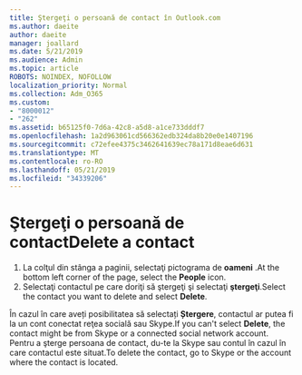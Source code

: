 ```yaml
---
title: Ştergeţi o persoană de contact în Outlook.com
ms.author: daeite
author: daeite
manager: joallard
ms.date: 5/21/2019
ms.audience: Admin
ms.topic: article
ROBOTS: NOINDEX, NOFOLLOW
localization_priority: Normal
ms.collection: Adm_O365
ms.custom:
- "8000012"
- "262"
ms.assetid: b65125f0-7d6a-42c8-a5d8-a1ce733dddf7
ms.openlocfilehash: 1a2d963061cd566362edb324da8b20e0e1407196
ms.sourcegitcommit: c72efee4375c3462641639ec78a171d8eae6d631
ms.translationtype: MT
ms.contentlocale: ro-RO
ms.lasthandoff: 05/21/2019
ms.locfileid: "34339206"
---
```

# <a name="delete-a-contact"></a><span data-ttu-id="126fc-102">Ştergeţi o persoană de contact</span><span class="sxs-lookup"><span data-stu-id="126fc-102">Delete a contact</span></span>

1. <span data-ttu-id="126fc-103">La colţul din stânga a paginii, selectaţi pictograma de **oameni** .</span><span class="sxs-lookup"><span data-stu-id="126fc-103">At the bottom left corner of the page, select the **People** icon.</span></span>
2. <span data-ttu-id="126fc-104">Selectaţi contactul pe care doriţi să ştergeţi şi selectaţi **ştergeţi**.</span><span class="sxs-lookup"><span data-stu-id="126fc-104">Select the contact you want to delete and select **Delete**.</span></span>

<span data-ttu-id="126fc-105">În cazul în care aveți posibilitatea să selectați **Ștergere**, contactul ar putea fi la un cont conectat reţea socială sau Skype.</span><span class="sxs-lookup"><span data-stu-id="126fc-105">If you can't select **Delete**, the contact might be from Skype or a connected social network account.</span></span> <span data-ttu-id="126fc-106">Pentru a şterge persoana de contact, du-te la Skype sau contul în cazul în care contactul este situat.</span><span class="sxs-lookup"><span data-stu-id="126fc-106">To delete the contact, go to Skype or the account where the contact is located.</span></span>